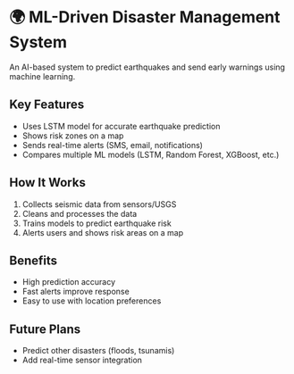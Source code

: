 

# 🌍 ML-Driven Disaster Management System

An AI-based system to predict earthquakes and send early warnings using machine learning.

##  Key Features

-  Uses LSTM model for accurate earthquake prediction
-  Shows risk zones on a map
-  Sends real-time alerts (SMS, email, notifications)
-  Compares multiple ML models (LSTM, Random Forest, XGBoost, etc.)

##  How It Works

1. Collects seismic data from sensors/USGS
2. Cleans and processes the data
3. Trains models to predict earthquake risk
4. Alerts users and shows risk areas on a map

##  Benefits

- High prediction accuracy
- Fast alerts improve response
- Easy to use with location preferences


##  Future Plans

- Predict other disasters (floods, tsunamis)
- Add real-time sensor integration



